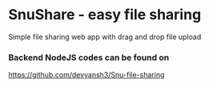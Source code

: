 # SnuShare - easy file sharing
Simple file sharing web app with drag and drop file upload


### Backend NodeJS codes can be found on 
https://github.com/devyansh3/Snu-file-sharing
